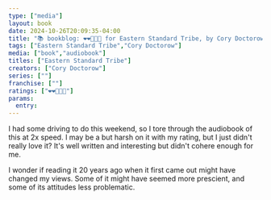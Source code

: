 ```yaml
---
type: ["media"]
layout: book
date: 2024-10-26T20:09:35-04:00
title: "📚 bookblog: ❤️❤️🖤🖤🖤 for Eastern Standard Tribe, by Cory Doctorow"
tags: ["Eastern Standard Tribe","Cory Doctorow"]
media: ["book","audiobook"]
titles: ["Eastern Standard Tribe"]
creators: ["Cory Doctorow"]
series: [""]
franchise: [""]
ratings: ["❤️❤️🖤🖤🖤"]
params:
  entry:
---
```


I had some driving to do this weekend, so I tore through the audiobook of this at 2x speed. I may be a but harsh on it with my rating, but I just didn't really love it? It's well written and interesting but didn't cohere enough for me.

I wonder if reading it 20 years ago when it first came out might have changed my views. Some of it might have seemed more prescient, and some of its attitudes less problematic. 
